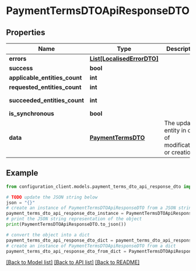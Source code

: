 # PaymentTermsDTOApiResponseDTO


## Properties

Name | Type | Description | Notes
------------ | ------------- | ------------- | -------------
**errors** | [**List[LocalisedErrorDTO]**](LocalisedErrorDTO.md) |  | [optional] 
**success** | **bool** |  | [optional] 
**applicable_entities_count** | **int** |  | [optional] 
**requested_entities_count** | **int** |  | [optional] 
**succeeded_entities_count** | **int** |  | [optional] [readonly] 
**is_synchronous** | **bool** |  | [optional] 
**data** | [**PaymentTermsDTO**](PaymentTermsDTO.md) | The updated entity in case of modifications or creation | [optional] 

## Example

```python
from configuration_client.models.payment_terms_dto_api_response_dto import PaymentTermsDTOApiResponseDTO

# TODO update the JSON string below
json = "{}"
# create an instance of PaymentTermsDTOApiResponseDTO from a JSON string
payment_terms_dto_api_response_dto_instance = PaymentTermsDTOApiResponseDTO.from_json(json)
# print the JSON string representation of the object
print(PaymentTermsDTOApiResponseDTO.to_json())

# convert the object into a dict
payment_terms_dto_api_response_dto_dict = payment_terms_dto_api_response_dto_instance.to_dict()
# create an instance of PaymentTermsDTOApiResponseDTO from a dict
payment_terms_dto_api_response_dto_from_dict = PaymentTermsDTOApiResponseDTO.from_dict(payment_terms_dto_api_response_dto_dict)
```
[[Back to Model list]](../README.md#documentation-for-models) [[Back to API list]](../README.md#documentation-for-api-endpoints) [[Back to README]](../README.md)


